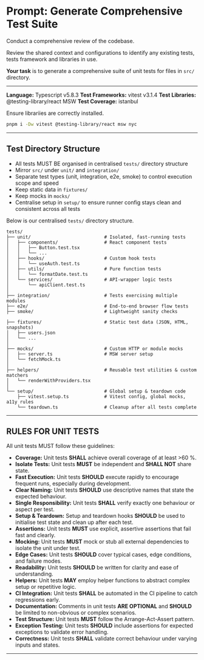 # Prompt: Generate Comprehensive Test Suite

<!-- Recommend using o3-mini (or similar fast advanced reasoning model) -->

<!-- Update and copy prompt from here -->

Conduct a comprehensive review of the codebase.

Review the shared context and configurations to identify any existing tests, tests framework and libraries in use.

**Your task** is to generate a comprehensive suite of unit tests for files in `src/` directory. 

---

**Language:** Typescript v5.8.3
**Test Frameworks:** vitest v3.1.4
**Test Libraries:** @testing-library/react MSW
**Test Coverage:** istanbul

Ensure librariies are correctly installed.

```sh
pnpm i -Dw vitest @testing-library/react msw nyc
```

---

## **Test Directory Structure**

* All tests MUST BE organised in centralised `tests/` directory structure
* Mirror `src/` under `unit/` and `integration/`
* Separate test types (unit, integration, e2e, smoke) to control execution scope and speed
* Keep static data in `fixtures/`
* Keep mocks in `mocks/`
* Centralise setup in `setup/` to ensure runner config stays clean and consistent across all tests

Below is our centralised `tests/` directory structure.

```
tests/
├── unit/                           # Isolated, fast-running tests
│   ├── components/                 # React component tests
│   │   ├── Button.test.tsx
│   │   └── ...
│   ├── hooks/                      # Custom hook tests
│   │   └── useAuth.test.ts
│   ├── utils/                      # Pure function tests
│   │   └── formatDate.test.ts
│   └── services/                   # API-wrapper logic tests
│       └── apiClient.test.ts
│
├── integration/                    # Tests exercising multiple modules
├── e2e/                            # End-to-end browser flow tests
├── smoke/                          # Lightweight sanity checks

├── fixtures/                       # Static test data (JSON, HTML, snapshots)
│   ├── users.json
│   └── ...
│
├── mocks/                          # Custom HTTP or module mocks
│   ├── server.ts                   # MSW server setup
│   └── fetchMock.ts
│
├── helpers/                        # Reusable test utilities & custom matchers
│   └── renderWithProviders.tsx
│
└── setup/                          # Global setup & teardown code
    ├── vitest.setup.ts             # Vitest config, global mocks, a11y rules
    └── teardown.ts                 # Cleanup after all tests complete
```

---

## **RULES FOR UNIT TESTS**

All unit tests MUST follow these guidelines:

* **Coverage:** Unit tests **SHALL** achieve overall coverage of at least >60 %.
* **Isolate Tests:** Unit tests **MUST** be independent and **SHALL NOT** share state.
* **Fast Execution:** Unit tests **SHOULD** execute rapidly to encourage frequent runs, especially during development.
* **Clear Naming:** Unit tests **SHOULD** use descriptive names that state the expected behaviour.
* **Single Responsibility:** Unit tests **SHALL** verify exactly one behaviour or aspect per test.
* **Setup & Teardown:** Setup and teardown hooks **SHOULD** be used to initialise test state and clean up after each test.
* **Assertions:** Unit tests **MUST** use explicit, assertive assertions that fail fast and clearly.
* **Mocking:** Unit tests **MUST** mock or stub all external dependencies to isolate the unit under test.
* **Edge Cases:** Unit tests **SHOULD** cover typical cases, edge conditions, and failure modes.
* **Readability:** Unit tests **SHOULD** be written for clarity and ease of understanding.
* **Helpers:** Unit tests **MAY** employ helper functions to abstract complex setup or repetitive logic.
* **CI Integration:** Unit tests **SHALL** be automated in the CI pipeline to catch regressions early.
* **Documentation:** Comments in unit tests **ARE OPTIONAL** and **SHOULD** be limited to non-obvious or complex scenarios.
* **Test Structure:** Unit tests **MUST** follow the Arrange-Act-Assert pattern.
* **Exception Testing:** Unit tests **SHOULD** include assertions for expected exceptions to validate error handling.
* **Correctness:** Unit tests **SHALL** validate correct behaviour under varying inputs and states.

---
